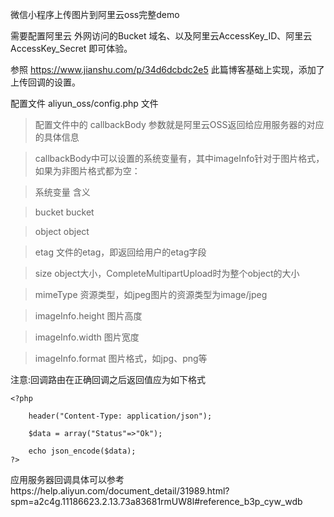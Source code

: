 微信小程序上传图片到阿里云oss完整demo

需要配置阿里云 外网访问的Bucket 域名、以及阿里云AccessKey_ID、阿里云AccessKey_Secret 即可体验。

参照 https://www.jianshu.com/p/34d6dcbdc2e5 此篇博客基础上实现，添加了上传回调的设置。

配置文件 aliyun_oss/config.php 文件

> 配置文件中的 callbackBody 参数就是阿里云OSS返回给应用服务器的对应的具体信息

> callbackBody中可以设置的系统变量有，其中imageInfo针对于图片格式，如果为非图片格式都为空：

> 系统变量 	含义

> bucket 	bucket

> object 	object

> etag 	文件的etag，即返回给用户的etag字段

> size 	object大小，CompleteMultipartUpload时为整个object的大小

> mimeType 	资源类型，如jpeg图片的资源类型为image/jpeg

> imageInfo.height 	图片高度

> imageInfo.width 	图片宽度

> imageInfo.format 	图片格式，如jpg、png等



注意:回调路由在正确回调之后返回值应为如下格式
```
<?php

    header("Content-Type: application/json");
    
    $data = array("Status"=>"Ok");
    
    echo json_encode($data);
?>
```


应用服务器回调具体可以参考https://help.aliyun.com/document_detail/31989.html?spm=a2c4g.11186623.2.13.73a83681rmUW8l#reference_b3p_cyw_wdb
